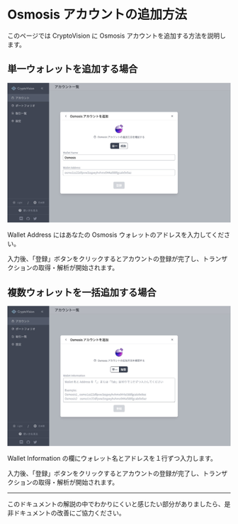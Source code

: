 # Osmosis アカウントの追加方法

このページでは CryptoVision に Osmosis アカウントを追加する方法を説明します。

## 単一ウォレットを追加する場合

![](../../assets/img/account-chain-osmosis-ja-1.jpg)

Wallet Address にはあなたの Osmosis ウォレットのアドレスを入力してください。

入力後、「登録」ボタンをクリックするとアカウントの登録が完了し、トランザクションの取得・解析が開始されます。

## 複数ウォレットを一括追加する場合

![](../../assets/img/account-chain-osmosis-ja-2.jpg)

Wallet Information の欄にウォレット名とアドレスを１行ずつ入力します。

入力後、「登録」ボタンをクリックするとアカウントの登録が完了し、トランザクションの取得・解析が開始されます。

---

このドキュメントの解説の中でわかりにくいと感じたい部分がありましたら、是非ドキュメントの改善にご協力ください。
